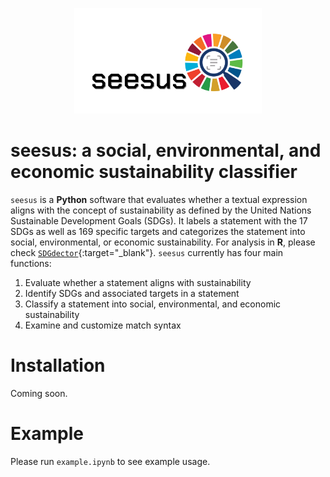 <p align="center">
  <img src="docs/logo.jpg" width="300"/>
</p>

# seesus: a social, environmental, and economic sustainability classifier

`seesus` is a **Python** software that evaluates whether a textual expression aligns with the concept of sustainability as defined by the United Nations Sustainable Development Goals (SDGs). It labels a statement with the 17 SDGs as well as 169 specific targets and categorizes the statement into social, environmental, or economic sustainability. For analysis in **R**, please check [`SDGdector`](https://github.com/Yingjie4Science/SDGdetector){:target="_blank"}. `seesus` currently has four main functions:

1. Evaluate whether a statement aligns with sustainability
2. Identify SDGs and associated targets in a statement
3. Classify a statement into social, environmental, and economic sustainability
4. Examine and customize match syntax

# Installation

Coming soon.

# Example

Please run `example.ipynb` to see example usage.